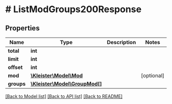 # # ListModGroups200Response

## Properties

Name | Type | Description | Notes
------------ | ------------- | ------------- | -------------
**total** | **int** |  |
**limit** | **int** |  |
**offset** | **int** |  |
**mod** | [**\Kleister\Model\Mod**](Mod.md) |  | [optional]
**groups** | [**\Kleister\Model\GroupMod[]**](GroupMod.md) |  |

[[Back to Model list]](../../README.md#models) [[Back to API list]](../../README.md#endpoints) [[Back to README]](../../README.md)
